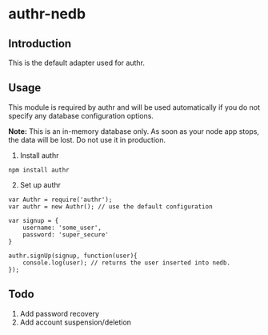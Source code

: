 authr-nedb
=====
## Introduction
This is the default adapter used for authr.

## Usage

This module is required by authr and will be used automatically if you do not specify any database configuration options.

**Note:** This is an in-memory database only. As soon as your node app stops, the data will be lost. Do not use it in production.

1. Install authr

`npm install authr`

2. Set up authr

```
var Authr = require('authr');
var authr = new Authr(); // use the default configuration

var signup = {
    username: 'some_user',
    password: 'super_secure'
}

authr.signUp(signup, function(user){
    console.log(user); // returns the user inserted into nedb.
});
```

## Todo
1. Add password recovery
2. Add account suspension/deletion

